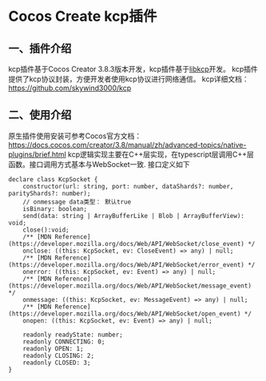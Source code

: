 # Cocos Create kcp插件
## 一、插件介绍
kcp插件基于Cocos Creator 3.8.3版本开发，kcp插件基于[libkcp](https://github.com/xtaci/libkcp)开发。
kcp插件提供了kcp协议封装，方便开发者使用kcp协议进行网络通信。
kcp详细文档： https://github.com/skywind3000/kcp

## 二、使用介绍
原生插件使用安装可参考Cocos官方文档：https://docs.cocos.com/creator/3.8/manual/zh/advanced-topics/native-plugins/brief.html
kcp逻辑实现主要在C++层实现，在typescript层调用C++层函数。接口调用方式基本与WebSocket一致. 接口定义如下
```
declare class KcpSocket {
    constructor(url: string, port: number, dataShards?: number, parityShards?: number);
    // onmessage data类型： 默认true
    isBinary: boolean;
    send(data: string | ArrayBufferLike | Blob | ArrayBufferView): void;
    close():void;
    /** [MDN Reference](https://developer.mozilla.org/docs/Web/API/WebSocket/close_event) */
    onclose: ((this: KcpSocket, ev: CloseEvent) => any) | null;
    /** [MDN Reference](https://developer.mozilla.org/docs/Web/API/WebSocket/error_event) */
    onerror: ((this: KcpSocket, ev: Event) => any) | null;
    /** [MDN Reference](https://developer.mozilla.org/docs/Web/API/WebSocket/message_event) */
    onmessage: ((this: KcpSocket, ev: MessageEvent) => any) | null;
    /** [MDN Reference](https://developer.mozilla.org/docs/Web/API/WebSocket/open_event) */
    onopen: ((this: KcpSocket, ev: Event) => any) | null;

    readonly readyState: number;
    readonly CONNECTING: 0;
    readonly OPEN: 1;
    readonly CLOSING: 2;
    readonly CLOSED: 3;
}
```

